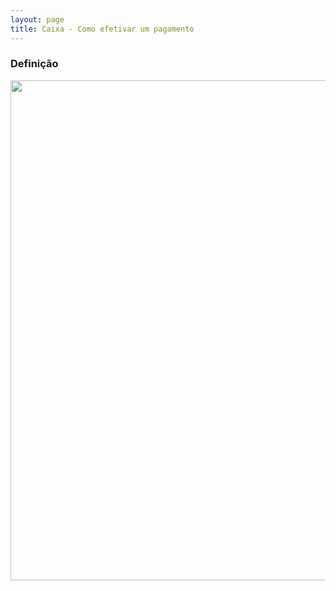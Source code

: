 ```yaml
---
layout: page
title: Caixa - Como efetivar um pagamento
---
```


### Definição

<p align="center">
  <img alt="" src="" width="800">
</p>

